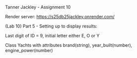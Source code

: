 Tanner Jackley - Assignment 10

Render server: https://s25db25jackley.onrender.com/

(Lab 10) Part 5 - Setting up to display results:

Last digit of ID = 9, initial letter either E, O or Y

Class Yachts with attributes brand(string), year_built(number), engine_power(number)
